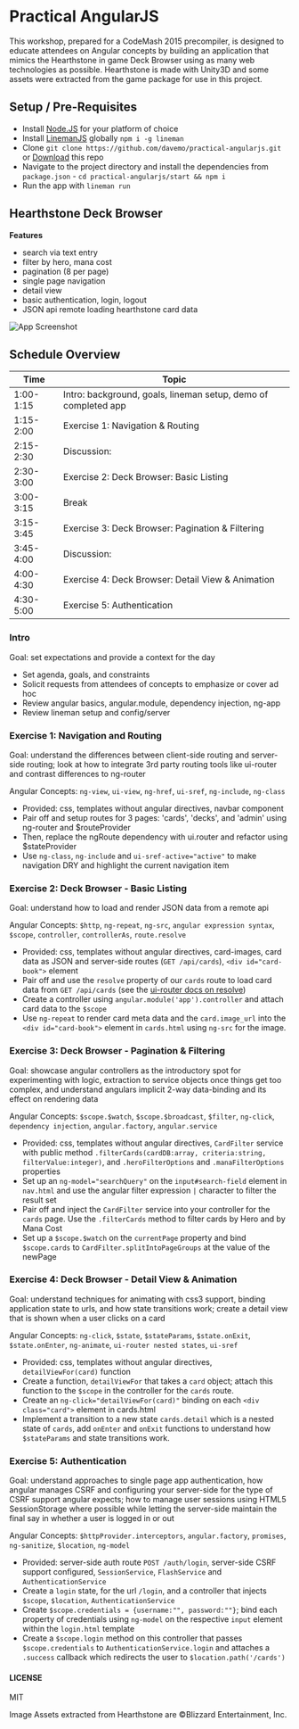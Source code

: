 # Practical AngularJS

This workshop, prepared for a CodeMash 2015 precompiler, is designed to educate attendees on Angular concepts by building an application that mimics the Hearthstone in game Deck Browser using as many web technologies as possible. Hearthstone is made with Unity3D and some assets were extracted from the game package for use in this project.

## Setup / Pre-Requisites

- Install [Node.JS](http://nodejs.org/) for your platform of choice
- Install [LinemanJS](http://www.linemanjs.com) globally `npm i -g lineman`
- Clone `git clone https://github.com/davemo/practical-angularjs.git` or [Download](https://github.com/davemo/practical-angularjs/archive/master.zip) this repo
- Navigate to the project directory and install the dependencies from `package.json` - `cd practical-angularjs/start && npm i`
- Run the app with `lineman run`

## Hearthstone Deck Browser

**Features**
- search via text entry
- filter by hero, mana cost
- pagination (8 per page)
- single page navigation
- detail view
- basic authentication, login, logout
- JSON api remote loading hearthstone card data

![App Screenshot](https://raw.githubusercontent.com/davemo/practical-angularjs/master/codemash/app-screenshot.png)

## Schedule Overview

Time | Topic
--- | ---
1:00-1:15 | Intro: background, goals, lineman setup, demo of completed app
1:15-2:00 | Exercise 1: Navigation & Routing
2:15-2:30 | Discussion:
2:30-3:00 | Exercise 2: Deck Browser: Basic Listing
3:00-3:15 | Break
3:15-3:45 | Exercise 3: Deck Browser: Pagination & Filtering
3:45-4:00 | Discussion:
4:00-4:30 | Exercise 4: Deck Browser: Detail View & Animation
4:30-5:00 | Exercise 5: Authentication

### Intro

Goal: set expectations and provide a context for the day

* Set agenda, goals, and constraints
* Solicit requests from attendees of concepts to emphasize or cover ad hoc
* Review angular basics, angular.module, dependency injection, ng-app
* Review lineman setup and config/server

### Exercise 1: Navigation and Routing

Goal: understand the differences between client-side routing and server-side routing; look at how to integrate 3rd party routing tools like ui-router and contrast differences to ng-router

Angular Concepts: `ng-view`, `ui-view`, `ng-href`, `ui-sref`, `ng-include`, `ng-class`

* Provided: css, templates without angular directives, navbar component
* Pair off and setup routes for 3 pages: 'cards', 'decks', and 'admin' using ng-router and $routeProvider
* Then, replace the ngRoute dependency with ui.router and refactor using $stateProvider
* Use `ng-class`, `ng-include` and `ui-sref-active="active"` to make navigation DRY and highlight the current navigation item

### Exercise 2: Deck Browser - Basic Listing

Goal: understand how to load and render JSON data from a remote api

Angular Concepts: `$http`, `ng-repeat`, `ng-src`, `angular expression syntax`, `$scope`, `controller`, `controllerAs`, `route.resolve`

* Provided: css, templates without angular directives, card-images, card data as JSON and server-side routes (`GET /api/cards`), `<div id="card-book">` element
* Pair off and use the `resolve` property of our `cards` route to load card data from `GET /api/cards` (see the [ui-router docs on resolve](https://github.com/angular-ui/ui-router/wiki#resolve))
* Create a controller using `angular.module('app').controller` and attach card data to the `$scope`
* Use `ng-repeat` to render card meta data and the `card.image_url` into the `<div id="card-book">` element in `cards.html` using `ng-src` for the image.

### Exercise 3: Deck Browser - Pagination & Filtering

Goal: showcase angular controllers as the introductory spot for experimenting with logic, extraction to service objects once things get too complex, and understand angulars implicit 2-way data-binding and its effect on rendering data

Angular Concepts: `$scope.$watch`, `$scope.$broadcast`, `$filter`, `ng-click`, `dependency injection`, `angular.factory`, `angular.service`

* Provided: css, templates without angular directives, `CardFilter` service with public method `.filterCards(cardDB:array, criteria:string, filterValue:integer)`, and `.heroFilterOptions` and `.manaFilterOptions` properties
* Set up an `ng-model="searchQuery"` on the `input#search-field` element in `nav.html` and use the angular filter expression `|` character to filter the result set
* Pair off and inject the `CardFilter` service into your controller for the `cards` page. Use the `.filterCards` method to filter cards by Hero and by Mana Cost
* Set up a `$scope.$watch` on the `currentPage` property and bind `$scope.cards` to `CardFilter.splitIntoPageGroups` at the value of the newPage

### Exercise 4: Deck Browser - Detail View & Animation

Goal: understand techniques for animating with css3 support, binding application state to urls, and how state transitions work; create a detail view that is shown when a user clicks on a card

Angular Concepts: `ng-click`, `$state`, `$stateParams`, `$state.onExit`, `$state.onEnter`, `ng-animate`, `ui-router nested states`, `ui-sref`

* Provided: css, templates without angular directives, `detailViewFor(card)` function
* Create a function, `detailViewFor` that takes a `card` object; attach this function to the `$scope` in the controller for the `cards` route.
* Create an `ng-click="detailViewFor(card)"` binding on each `<div class="card">` element in cards.html
* Implement a transition to a new state `cards.detail` which is a nested state of `cards`, add `onEnter` and `onExit` functions to understand how `$stateParams` and state transitions work.

### Exercise 5: Authentication

Goal: understand approaches to single page app authentication, how angular manages CSRF and configuring your server-side for the type of CSRF support angular expects; how to manage user sessions using HTML5 SessionStorage where possible while letting the server-side maintain the final say in whether a user is logged in or out

Angular Concepts: `$httpProvider.interceptors`, `angular.factory`, `promises`, `ng-sanitize`, `$location`, `ng-model`

* Provided: server-side auth route `POST /auth/login`, server-side CSRF support configured, `SessionService`, `FlashService` and `AuthenticationService`
* Create a `login` state, for the url `/login`, and a controller that injects `$scope`, `$location`, `AuthenticationService`
* Create `$scope.credentials = {username:"", password:""}`; bind each property of credentials using `ng-model` on the respective `input` element within the `login.html` template
* Create a `$scope.login` method on this controller that passes `$scope.credentials` to `AuthenticationService.login` and attaches a `.success` callback which redirects the user to `$location.path('/cards')`

#### LICENSE

MIT

Image Assets extracted from Hearthstone are &copy;Blizzard Entertainment, Inc.
